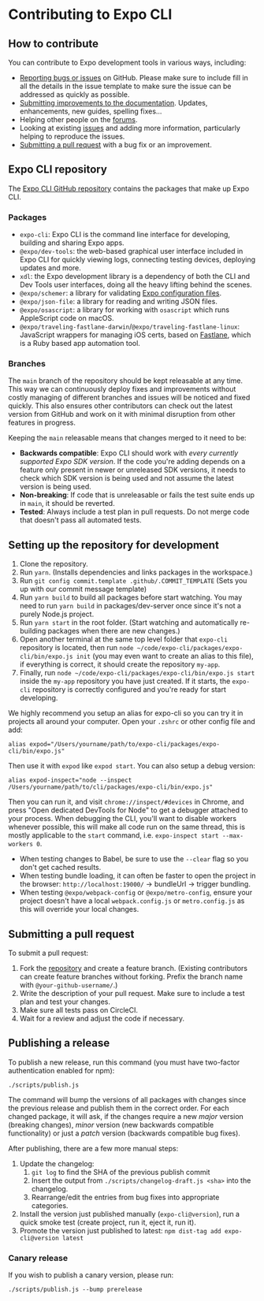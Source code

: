 # Contributing to Expo CLI

## How to contribute

You can contribute to Expo development tools in various ways, including:

- [Reporting bugs or issues](https://github.com/expo/expo-cli/issues/new) on GitHub. Please make sure to include fill in all the details in the issue template to make sure the issue can be addressed as quickly as possible.
- [Submitting improvements to the documentation](https://github.com/expo/expo/tree/main/docs). Updates, enhancements, new guides, spelling fixes...
- Helping other people on the [forums](https://forums.expo.dev).
- Looking at existing [issues](https://github.com/expo/expo-cli/issues) and adding more information, particularly helping to reproduce the issues.
- [Submitting a pull request](#submitting-a-pull-request) with a bug fix or an improvement.

## Expo CLI repository

The [Expo CLI GitHub repository](https://github.com/expo/expo-cli) contains the packages that make up Expo CLI.

### Packages

- `expo-cli`: Expo CLI is the command line interface for developing, building and sharing Expo apps.
- `@expo/dev-tools`: the web-based graphical user interface included in Expo CLI for quickly viewing logs, connecting testing devices, deploying updates and more.
- `xdl`: the Expo development library is a dependency of both the CLI and Dev Tools user interfaces, doing all the heavy lifting behind the scenes.
- `@expo/schemer`: a library for validating [Expo configuration files](https://docs.expo.dev/workflow/configuration/).
- `@expo/json-file`: a library for reading and writing JSON files.
- `@expo/osascript`: a library for working with `osascript` which runs AppleScript code on macOS.
- `@expo/traveling-fastlane-darwin`/`@expo/traveling-fastlane-linux`: JavaScript wrappers for managing iOS certs, based on [Fastlane](https://fastlane.tools), which is a Ruby based app automation tool.

### Branches

The `main` branch of the repository should be kept releasable at any time. This way we can continuously deploy fixes and improvements without costly managing of different branches and issues will be noticed and fixed quickly. This also ensures other contributors can check out the latest version from GitHub and work on it with minimal disruption from other features in progress.

Keeping the `main` releasable means that changes merged to it need to be:

- **Backwards compatible**: Expo CLI should work with _every currently supported Expo SDK version_. If the code you're adding depends on a feature only present in newer or unreleased SDK versions, it needs to check which SDK version is being used and not assume the latest version is being used.
- **Non-breaking**: If code that is unreleasable or fails the test suite ends up in `main`, it should be reverted.
- **Tested**: Always include a test plan in pull requests. Do not merge code that doesn't pass all automated tests.

## Setting up the repository for development

1. Clone the repository.
2. Run `yarn`. (Installs dependencies and links packages in the workspace.)
3. Run `git config commit.template .github/.COMMIT_TEMPLATE` (Sets you up with our commit message template)
4. Run `yarn build` to build all packages before start watching. You may need to run `yarn build` in packages/dev-server once since it's not a purely Node.js project.
5. Run `yarn start` in the root folder. (Start watching and automatically re-building packages when there are new changes.)
6. Open another terminal at the same top level folder that `expo-cli` repository is located, then run `node ~/code/expo-cli/packages/expo-cli/bin/expo.js init` (you may even want to create an alias to this file), if everything is correct, it should create the repository `my-app`.
7. Finally, run `node ~/code/expo-cli/packages/expo-cli/bin/expo.js start` inside the `my-app` repository you have just created. If it starts, the `expo-cli` repository is correctly configured and you're ready for start developing.

We highly recommend you setup an alias for expo-cli so you can try it in projects all around your computer. Open your `.zshrc` or other config file and add:

```
alias expod="/Users/yourname/path/to/expo-cli/packages/expo-cli/bin/expo.js"
```

Then use it with `expod` like `expod start`. You can also setup a debug version:

```
alias expod-inspect="node --inspect /Users/yourname/path/to/cli/packages/expo-cli/bin/expo.js"
```

Then you can run it, and visit `chrome://inspect/#devices` in Chrome, and press "Open dedicated DevTools for Node" to get a debugger attached to your process. When debugging the CLI, you'll want to disable workers whenever possible, this will make all code run on the same thread, this is mostly applicable to the `start` command, i.e. `expo-inspect start --max-workers 0`.

- When testing changes to Babel, be sure to use the `--clear` flag so you don't get cached results.
- When testing bundle loading, it can often be faster to open the project in the browser: `http://localhost:19000/` -> bundleUrl -> trigger bundling.
- When testing `@expo/webpack-config` or `@expo/metro-config`, ensure your project doesn't have a local `webpack.config.js` or `metro.config.js` as this will override your local changes.

## Submitting a pull request

To submit a pull request:

1. Fork the [repository](https://github.com/expo/expo-cli) and create a feature branch. (Existing contributors can create feature branches without forking. Prefix the branch name with `@your-github-username/`.)
2. Write the description of your pull request. Make sure to include a test plan and test your changes.
3. Make sure all tests pass on CircleCI.
4. Wait for a review and adjust the code if necessary.

## Publishing a release

To publish a new release, run this command (you must have two-factor authentication enabled for npm):

```
./scripts/publish.js
```

The command will bump the versions of all packages with changes since the previous release and publish them in the correct order. For each changed package, it will ask, if the changes require a new _major_ version (breaking changes), _minor_ version (new backwards compatible functionality) or just a _patch_ version (backwards compatible bug fixes).

After publishing, there are a few more manual steps:

1. Update the changelog:
   1. `git log` to find the SHA of the previous publish commit
   2. Insert the output from `./scripts/changelog-draft.js <sha>` into the changelog.
   3. Rearrange/edit the entries from bug fixes into appropriate categories.
2. Install the version just published manually (`expo-cli@version`), run a quick smoke test (create project, run it, eject it, run it).
3. Promote the version just published to latest: `npm dist-tag add expo-cli@version latest`

### Canary release

If you wish to publish a canary version, please run:

```
./scripts/publish.js --bump prerelease
```
